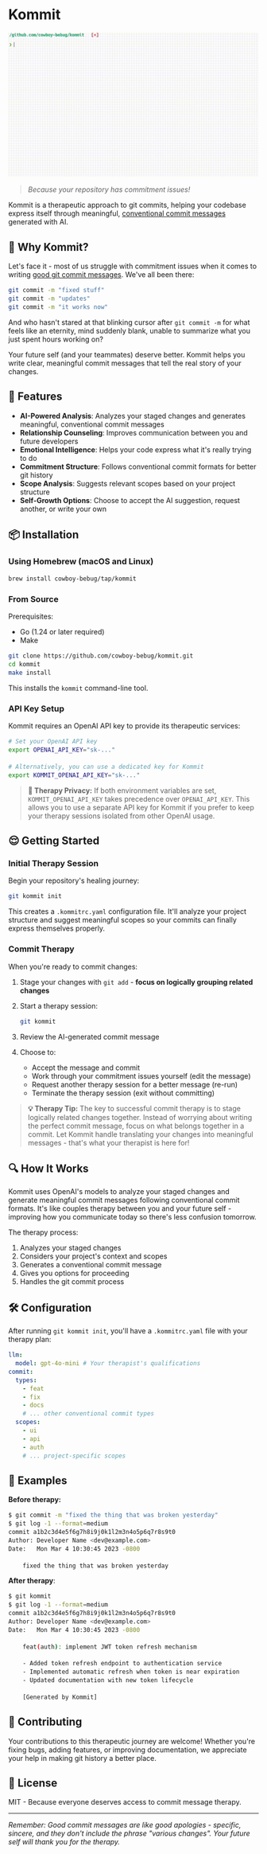 # Kommit

![kommit](./kommit.gif)

> _Because your repository has commitment issues!_

Kommit is a therapeutic approach to git commits, helping your codebase express
itself through meaningful,
[conventional commit messages](https://www.conventionalcommits.org/en/v1.0.0/)
generated with AI.

## 🤔 Why Kommit?

Let's face it - most of us struggle with commitment issues when it comes to
writing
[good git commit messages](https://github.com/torvalds/subsurface-for-dirk/blob/724527bc3b660a9d54aab8e4dff50430450f1643/README.md?plain=1#L128-L150).
We've all been there:

```bash
git commit -m "fixed stuff"
git commit -m "updates"
git commit -m "it works now"
```

And who hasn't stared at that blinking cursor after `git commit -m` for what
feels like an eternity, mind suddenly blank, unable to summarize what you just
spent hours working on?

Your future self (and your teammates) deserve better. Kommit helps you write
clear, meaningful commit messages that tell the real story of your changes.

## 💊 Features

- **AI-Powered Analysis**: Analyzes your staged changes and generates
  meaningful, conventional commit messages
- **Relationship Counseling**: Improves communication between you and future
  developers
- **Emotional Intelligence**: Helps your code express what it's really trying to
  do
- **Commitment Structure**: Follows conventional commit formats for better git
  history
- **Scope Analysis**: Suggests relevant scopes based on your project structure
- **Self-Growth Options**: Choose to accept the AI suggestion, request another,
  or write your own

## 📦 Installation

### Using Homebrew (macOS and Linux)

```bash
brew install cowboy-bebug/tap/kommit
```

### From Source

Prerequisites:

- Go (1.24 or later required)
- Make

```bash
git clone https://github.com/cowboy-bebug/kommit.git
cd kommit
make install
```

This installs the `kommit` command-line tool.

### API Key Setup

Kommit requires an OpenAI API key to provide its therapeutic services:

```bash
# Set your OpenAI API key
export OPENAI_API_KEY="sk-..."

# Alternatively, you can use a dedicated key for Kommit
export KOMMIT_OPENAI_API_KEY="sk-..."
```

> **🔐 Therapy Privacy:** If both environment variables are set,
> `KOMMIT_OPENAI_API_KEY` takes precedence over `OPENAI_API_KEY`. This allows
> you to use a separate API key for Kommit if you prefer to keep your therapy
> sessions isolated from other OpenAI usage.

## 😌 Getting Started

### Initial Therapy Session

Begin your repository's healing journey:

```bash
git kommit init
```

This creates a `.kommitrc.yaml` configuration file. It'll analyze your project
structure and suggest meaningful scopes so your commits can finally express
themselves properly.

### Commit Therapy

When you're ready to commit changes:

1. Stage your changes with `git add` - **focus on logically grouping related
   changes**
2. Start a therapy session:

   ```bash
   git kommit
   ```

3. Review the AI-generated commit message
4. Choose to:
   - Accept the message and commit
   - Work through your commitment issues yourself (edit the message)
   - Request another therapy session for a better message (re-run)
   - Terminate the therapy session (exit without committing)

> **💡 Therapy Tip:** The key to successful commit therapy is to stage logically
> related changes together. Instead of worrying about writing the perfect commit
> message, focus on what belongs together in a commit. Let Kommit handle
> translating your changes into meaningful messages - that's what your therapist
> is here for!

## 🔍 How It Works

Kommit uses OpenAI's models to analyze your staged changes and generate
meaningful commit messages following conventional commit formats. It's like
couples therapy between you and your future self - improving how you communicate
today so there's less confusion tomorrow.

The therapy process:

1. Analyzes your staged changes
2. Considers your project's context and scopes
3. Generates a conventional commit message
4. Gives you options for proceeding
5. Handles the git commit process

## 🛠️ Configuration

After running `git kommit init`, you'll have a `.kommitrc.yaml` file with your
therapy plan:

```yaml
llm:
  model: gpt-4o-mini # Your therapist's qualifications
commit:
  types:
    - feat
    - fix
    - docs
    # ... other conventional commit types
  scopes:
    - ui
    - api
    - auth
    # ... project-specific scopes
```

## 💭 Examples

**Before therapy:**

```bash
$ git commit -m "fixed the thing that was broken yesterday"
$ git log -1 --format=medium
commit a1b2c3d4e5f6g7h8i9j0k1l2m3n4o5p6q7r8s9t0
Author: Developer Name <dev@example.com>
Date:   Mon Mar 4 10:30:45 2023 -0800

    fixed the thing that was broken yesterday
```

**After therapy**:

```bash
$ git kommit
$ git log -1 --format=medium
commit a1b2c3d4e5f6g7h8i9j0k1l2m3n4o5p6q7r8s9t0
Author: Developer Name <dev@example.com>
Date:   Mon Mar 4 10:30:45 2023 -0800

    feat(auth): implement JWT token refresh mechanism

    - Added token refresh endpoint to authentication service
    - Implemented automatic refresh when token is near expiration
    - Updated documentation with new token lifecycle

    [Generated by Kommit]
```

## 🙏 Contributing

Your contributions to this therapeutic journey are welcome! Whether you're
fixing bugs, adding features, or improving documentation, we appreciate your
help in making git history a better place.

## 📜 License

MIT - Because everyone deserves access to commit message therapy.

---

_Remember: Good commit messages are like good apologies - specific, sincere, and
they don't include the phrase "various changes". Your future self will thank you
for the therapy._
